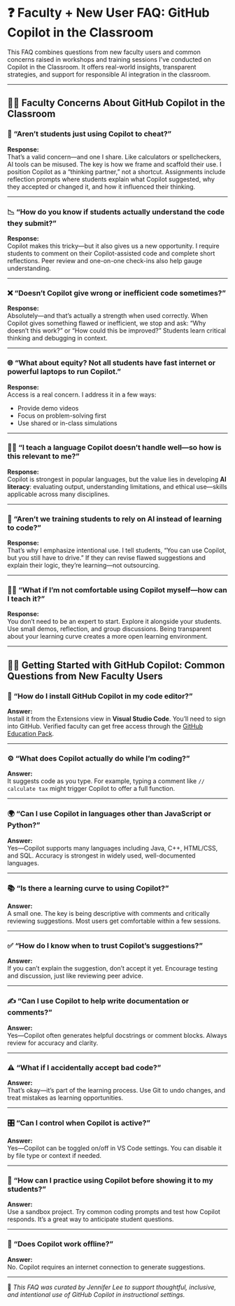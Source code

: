 # ❓ Faculty + New User FAQ: GitHub Copilot in the Classroom

This FAQ combines questions from new faculty users and common concerns raised in workshops and training sessions I've conducted on Copilot in the Classroom. It offers real-world insights, transparent strategies, and support for responsible AI integration in the classroom.

---

## 👩‍🏫 Faculty Concerns About GitHub Copilot in the Classroom

### 🛑 “Aren’t students just using Copilot to cheat?”
**Response:**  
That’s a valid concern—and one I share. Like calculators or spellcheckers, AI tools can be misused. The key is how we frame and scaffold their use. I position Copilot as a “thinking partner,” not a shortcut. Assignments include reflection prompts where students explain what Copilot suggested, why they accepted or changed it, and how it influenced their thinking.

---

### 📉 “How do you know if students actually understand the code they submit?”
**Response:**  
Copilot makes this tricky—but it also gives us a new opportunity. I require students to comment on their Copilot-assisted code and complete short reflections. Peer review and one-on-one check-ins also help gauge understanding.

---

### ❌ “Doesn’t Copilot give wrong or inefficient code sometimes?”
**Response:**  
Absolutely—and that’s actually a strength when used correctly. When Copilot gives something flawed or inefficient, we stop and ask: “Why doesn’t this work?” or “How could this be improved?” Students learn critical thinking and debugging in context.

---

### 🌐 “What about equity? Not all students have fast internet or powerful laptops to run Copilot.”
**Response:**  
Access is a real concern. I address it in a few ways:  
- Provide demo videos  
- Focus on problem-solving first  
- Use shared or in-class simulations  

---

### 🧑‍💻 “I teach a language Copilot doesn’t handle well—so how is this relevant to me?”
**Response:**  
Copilot is strongest in popular languages, but the value lies in developing **AI literacy**: evaluating output, understanding limitations, and ethical use—skills applicable across many disciplines.

---

### 🤖 “Aren’t we training students to rely on AI instead of learning to code?”
**Response:**  
That’s why I emphasize intentional use. I tell students, “You can use Copilot, but you still have to drive.” If they can revise flawed suggestions and explain their logic, they’re learning—not outsourcing.

---

### 🤷‍♀️ “What if I’m not comfortable using Copilot myself—how can I teach it?”
**Response:**  
You don’t need to be an expert to start. Explore it alongside your students. Use small demos, reflection, and group discussions. Being transparent about your learning curve creates a more open learning environment.

---

## 🧑‍🏫 Getting Started with GitHub Copilot: Common Questions from New Faculty Users

### 🧩 “How do I install GitHub Copilot in my code editor?”
**Answer:**  
Install it from the Extensions view in **Visual Studio Code**. You’ll need to sign into GitHub. Verified faculty can get free access through the [GitHub Education Pack](https://education.github.com/pack).

---

### ⚙️ “What does Copilot actually do while I’m coding?”
**Answer:**  
It suggests code as you type. For example, typing a comment like `// calculate tax` might trigger Copilot to offer a full function.

---

### 🌍 “Can I use Copilot in languages other than JavaScript or Python?”
**Answer:**  
Yes—Copilot supports many languages including Java, C++, HTML/CSS, and SQL. Accuracy is strongest in widely used, well-documented languages.

---

### 📚 “Is there a learning curve to using Copilot?”
**Answer:**  
A small one. The key is being descriptive with comments and critically reviewing suggestions. Most users get comfortable within a few sessions.

---

### ✅ “How do I know when to trust Copilot’s suggestions?”
**Answer:**  
If you can’t explain the suggestion, don’t accept it yet. Encourage testing and discussion, just like reviewing peer advice.

---

### ✍️ “Can I use Copilot to help write documentation or comments?”
**Answer:**  
Yes—Copilot often generates helpful docstrings or comment blocks. Always review for accuracy and clarity.

---

### ⚠️ “What if I accidentally accept bad code?”
**Answer:**  
That’s okay—it’s part of the learning process. Use Git to undo changes, and treat mistakes as learning opportunities.

---

### 🎛️ “Can I control when Copilot is active?”
**Answer:**  
Yes—Copilot can be toggled on/off in VS Code settings. You can disable it by file type or context if needed.

---

### 🧪 “How can I practice using Copilot before showing it to my students?”
**Answer:**  
Use a sandbox project. Try common coding prompts and test how Copilot responds. It’s a great way to anticipate student questions.

---

### 🔌 “Does Copilot work offline?”
**Answer:**  
No. Copilot requires an internet connection to generate suggestions.

---

📌 _This FAQ was curated by Jennifer Lee to support thoughtful, inclusive, and intentional use of GitHub Copilot in instructional settings._
